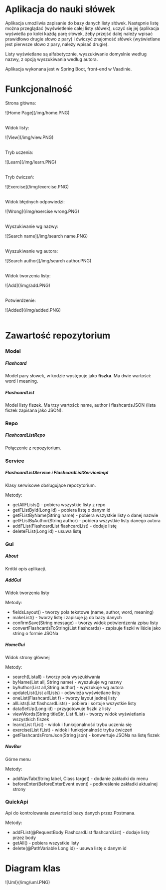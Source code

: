 # Aplikacja do nauki słówek
<p>Aplikacja umożliwia zapisanie do bazy danych listy słówek. 
Następnie listę można przeglądać (wyświetlenie całej listy słówek), 
uczyć się jej (aplikacja wyświetla po kolei każdą parę słówek, żeby przejść 
dalej należy wpisać prawidłowo drugie słowo z pary) i ćwiczyć znajomość słówek 
(wyświetlane jest pierwsze słowo z pary, należy wpisać drugie). </p>
<p>Listy wyświetlane są alfabetycznie, wyszukiwanie domyslnie według nazwy, z opcją wyszukiwania według autora.</p>
<p>Aplikacja wykonana jest w Spring Boot, front-end w Vaadinie.</p>

# Funkcjonalność
<p>Strona główna: </p>
![Home Page](/img/home.PNG)<br><br>
<p>Widok listy:</p>
![View](/img/view.PNG)<br><br>
<p>Tryb uczenia:</p>
![Learn](/img/learn.PNG)<br><br>
<p>Tryb ćwiczeń:</p>
![Exercise](/img/exercise.PNG)<br><br>
<p>Widok błędnych odpowiedzi:</p>
![Wrong](/img/exercise wrong.PNG)<br><br>
<p>Wyszukiwanie wg nazwy:</p>
![Search name](/img/search name.PNG)<br><br>
<p>Wyszukiwanie wg autora:</p>
![Search author](/img/search author.PNG)<br><br>
<p>Widok tworzenia listy:</p>
![Add](/img/add.PNG)<br><br>
<p>Potwierdzenie:</p>
![Added](/img/added.PNG)<br><br>

# Zawartość repozytorium
<h3>Model</h3>
<h5>Flashcard</h5>
<p>Model pary słowek, w kodzie występuje jako <strong>fiszka</strong>. Ma dwie wartości: word i meaning.</p>
<h5>FlashcardList</h5>
<p>Model listy fiszek. Ma trzy wartości: name, author i flashcardsJSON (lista fiszek zapisana jako JSON).</p>

<h3>Repo</h3>
<h5>FlashcardListRepo</h5>
<p>Połączenie z repozytorium.</p>

<h3>Service</h3>
<h5>FlashcardListService i FlashcardListServiceImpl</h5>
<p>Klasy serwisowe obsługujące repozytorium.</p>
<p>Metody:</p>
<ul>
<li>getAllFLists() - pobiera wszystkie listy z repo</li>
<li>getFListById(Long id) - pobiera listę o danym id</li>
<li>getFListByName(String name) - pobiera wszystkie listy o danej nazwie</li>
<li>getFListByAuthor(String author) - pobiera wszystkie listy danego autora</li>
<li>addFList(FlashcardList flashcardList) - dodaje listę</li>
<li>deleteFList(Long id) - usuwa listę</li>
</ul>

<h3>Gui</h3>
<h5>About</h5>
<p>Krótki opis aplikacji.</p>

<h5>AddGui</h5>
<p>Widok tworzenia listy</p>
<p>Metody:</p>
<ul>
<li>fieldsLayout() - tworzy pola tekstowe (name, author, word, meaning)</li>
<li>makeList() - tworzy listę i zapisuje ją do bazy danych</li>
<li>confirmSave(String message) - tworzy widok potwierdzenia zpisu listy</li>
<li>convertFlashcardsToString(List<Flashcard> flashcards) - zapisuje fiszki w liście jako string o formie JSONa</li>
</ul>

<h5>HomeGui</h5>
<p>Widok strony głównej</p>
<p>Metody:</p>
<ul>
<li>search(List<FlashcardList>all) - tworzy pola wyszukiwania</li>
<li>byName(List<FlashcardList> all, String name) - wyszukuje wg nazwy</li>
<li>byAuthor(List<FlashcardList> all,String author) - wyszukuje wg autora</li>
<li>updateList(List<HorizontalLayout> allLists) - odświeża wyświetlane listy</li>
<li>oneList(FlashcardList f) - tworzy layout jednej listy</li>
<li>allLists(List<FlashcardList> flashcardLists) - pobiera i sortuje wszystkie listy</li>
<li>dataSetUp(Long id) - przygotowuje fiszki z listy</li>
<li>viewWords(String titleStr, List<Flashcard> fList) - tworzy widok wyświetlania wszystkich fiszek</li>
<li>learn(List<Flashcard> fList) - widok i funkcjonalność trybu uczenia się</li>
<li>exercise(List<Flashcard> fList) - widok i funkcjonalność trybu ćwiczeń</li>
<li>getFlashcardsFromJson(String json) - konwertuje JSONa na listę fiszek</li>
</ul>

<h5>NavBar</h5>
<p>Górne menu</p>
<p>Metody:</p>
<ul>
<li>addNavTab(String label, Class<? extends Component> target) - dodanie zakładki do menu</li>
<li>beforeEnter(BeforeEnterEvent event) - podkreślenie zakładki aktualnej strony</li>
</ul>

<h3>QuickApi</h3>
<p>Api do kontrolowania zawartości bazy danych przez Postmana.</p>
<p>Metody:</p>
<ul>
<li>addFList(@RequestBody FlashcardList flashcardList) - dodaje listy przez body</li>
<li>getAll() - pobiera wszystkie listy</li>
<li>delete(@PathVariable Long id) - usuwa listę o danym id</li>
</ul>

# Diagram klas
![Uml}(/img/uml.PNG)





















